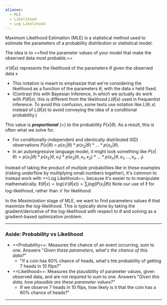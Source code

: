 ```yaml
---
aliases:
  - MLE
  - Likelihood
  - Log Likelihood
---
```

Maximum Likelihood Estimation (MLE) is a statistical method used to estimate the parameters of a probability distribution or statistical model.

The idea is to ==find the parameter values of your model that make the observed data most probable.==

$\mathcal{L}(\theta|x)$ represents the likelihood of the parameters $\theta$ given the observed data $x$
- This notation is meant to emphasize that we're considering the likelihood as a function of the parameters $\theta$, with the data $x$ held fixed.
- (Contrast this with Bayesian Inference, in which we actually do work with $P(\theta|x)$; this is different from the likelihood $L(\theta|x)$ used in frequentist inference. To avoid this confusion, some texts use notation like $L(\theta; x)$ instead of $L(\theta|x)$ to avoid conveying the idea of a conditional probability.)

This value is ***proportional*** ($\propto$) to the probability $P(x|\theta)$. As a result, this is often what we solve for.
- For conditionally-independent and identically distributed (IID) observations $P(x|\theta)$ = $p(x_1|\theta) * p(x_2|\theta) * ... * p(x_n|\theta)$.
- In an autoregressive language model, it might look something like $P(x|\theta) = p(x_1|\theta)*p(x_2|\theta, x_1)*p(x_3|\theta, x_1, x_2) * ... * p(x_n|\theta, x_1,...,x_{n-1})$ 

Instead of taking the product of multiple probabilities like in these examples (risking underflow by multiplying small numbers together), it's common to instead work with ==Log Likelihood==, because it's easier to to manipulate mathematically.
$\ell(\theta|x) = log(\mathcal{L}(\theta|x)) = \sum_i{log(P(x_i|\theta))}$
Note our use of $\ell$ for log-likelihood, rather than $\mathcal{L}$ for likelihood.

In the *Maximization* stage of MLE, we want to find parameters values $\theta$ that maximize the log-likelihood. This is typically done by taking the gradient/derivative of the log-likelihood with respect to $\theta$ and solving as a gradient-based optimization problem.
	
---
### Aside: Probability vs Likelihood
- ==Probability==: Measures the chance of an event occurring, sum to one. Answers "*Given these parameters, what's the chance of this data?*"
	- "If a coin has 60% chance of heads, what's hte probability of getting 7 heads in 10 flips?"
- ==Likelihood==: Measures the plausibility of parameter values, given observed data, and are not required to sum to one. Answers "*Given this data, how plausible are these parameter values?*"
	- If we observe 7 heads in 10 flips, how likely is it that the coin has a 60% chance of heads?"
----

